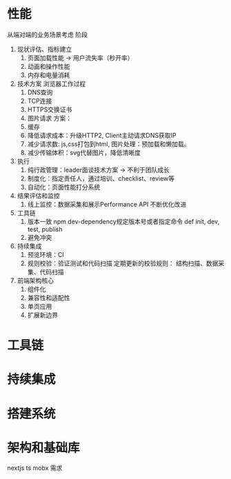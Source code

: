 # 性能
从端对端的业务场景考虑
阶段
1. 现状评估、指标建立
    1. 页面加载性能 -> 用户流失率（秒开率）
    2. 动画和操作性能
    3. 内存和电量消耗
2. 技术方案
    浏览器工作过程
    1. DNS查询
    2. TCP连接
    3. HTTPS交换证书
    4. 图片请求
    方案：
    1. 缓存
    2. 降低请求成本：升级HTTP2, Client主动请求DNS获取IP
    3. 减少请求数: js,css打包到html, 图片处理：预加载和懒加载。
    4. 减少传输体积：svg代替图片，降低清晰度
3. 执行
    1. 纯行政管理：leader面谈技术方案 -> 不利于团队成长
    2. 制度化：指定责任人，通过培训、checklist、review等
    3. 自动化：页面性能打分系统
4. 结果评估和监控
    1. 线上监控：数据采集和展示Performance API
不断优化改进
5. 工具链
    1. 版本一致
        npm dev-dependency规定版本号或者指定命令 def init, dev, test, publish
    2. 避免冲突
6. 持续集成
    1. 预览环境：CI
    2. 规则校验：验证测试和代码扫描
        定期更新的校验规则： 结构扫描、数据采集、代码扫描
7. 前端架构核心
    1. 组件化
    2. 兼容性和适配性
    3. 单页应用
    4. 扩展新边界
# 工具链
# 持续集成
# 搭建系统
# 架构和基础库

nextjs ts mobx
需求
